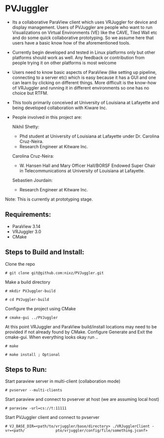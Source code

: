 PVJuggler
=========

- Its a collaborative ParaView client which uses VRJuggler for device and
  display management. Users of PVJuggler are people who want to run
  Visualizations on Virtual Environments (VE) like the CAVE, Tiled Wall etc and
  do some quick collaborative prototyping. So we assume here that users have a
  basic know how of the aforementioned tools.

- Currently begin developed and tested in Linux platforms only but other
  platforms should work as well. Any feedback or contribution from people trying
  it on other platforms is most welcome

- Users need to know basic aspects of ParaView (like setting up pipeline,
  connecting to a server etc) which is easy because it has a GUI and one can
  learn by clicking on different things. More difficult is the know-how of
  VRJuggler and running it in different environments so one has no choice but
  RTFM.

- This tools primarily conceived at University of Louisiana at Lafayette and
  being developed collaboration with Kiware Inc.

- People involved in this project are:

  Nikhil Shetty:
  - Phd student at University of Louisiana at Lafayette under Dr. Carolina Cruz-Neira.
  - Research Engineer at Kitware Inc.

  Carolina Cruz-Neira:
  - W. Hansen Hall and Mary Officer Hall/BORSF Endowed Super Chair in
    Telecommunications at University of Louisiana at Lafayette.

  Sebastien Jourdain:
  - Research Engineer at Kitware Inc.

Note: This is currently at prototyping stage.

Requirements:
------------

- ParaView 3.14
- VRJuggler 3.0
- CMake

Steps to Build and Install:
---------------------------
Clone the repo

`# git clone git@github.com:nixz/PVJuggler.git`

Make a build directory

`# mkdir PVJuggler-build`

`# cd PVJuggler-build`

Configure the project using CMake

`# cmake-gui ../PVJuggler`

At this point VRJuggler and ParaView build/install locations may need to be
provided if not already found by CMake. Configure Generate and Exit the
cmake-gui. When everything looks okay run ..

`# make`

`# make install ; Optional`

Steps to Run:
-------------
Start paraview server in multi-client (collaboration mode)

`# pvserver --multi-clients`

Start paraview and connect to pvserver at host (we are assuming local host)

`# paraview -url=cs://t:11111`

Start PVJuggler client and connect to pvserver

`# VJ_BASE_DIR=<path/to/vrjuggler/base/directory> ./VRJugglerClient -vr=<path/              pto/vrjuggler/config/file/something.jconf>`

